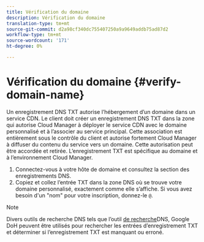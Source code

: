 ```yaml
---
title: Vérification du domaine
description: Vérification du domaine
translation-type: tm+mt
source-git-commit: d2a98cf340dc755407250a9a9649addb75ad87d2
workflow-type: tm+mt
source-wordcount: '171'
ht-degree: 0%

---
```



# Vérification du domaine {#verify-domain-name}

Un enregistrement DNS TXT autorise l’hébergement d’un domaine dans un service CDN. Le client doit créer un enregistrement DNS TXT dans la zone qui autorise Cloud Manager à déployer le service CDN avec le domaine personnalisé et à l’associer au service principal. Cette association est entièrement sous le contrôle du client et autorise fortement Cloud Manager à diffuser du contenu du service vers un domaine. Cette autorisation peut être accordée et retirée. L’enregistrement TXT est spécifique au domaine et à l’environnement Cloud Manager.

1. Connectez-vous à votre hôte de domaine et consultez la section des enregistrements DNS.
1. Copiez et collez l’entrée TXT dans la zone DNS où se trouve votre domaine personnalisé, exactement comme elle s’affiche. Si vous avez besoin d&#39;un &quot;nom&quot; pour votre inscription, donnez-le `@`.

>[!NOTE]
>Divers outils de recherche DNS tels que l’outil [de recherche](https://www.ultratools.com/tools/dnsLookup)DNS, Google DoH peuvent être utilisés pour rechercher les entrées d’enregistrement TXT et déterminer si l’enregistrement TXT est manquant ou erroné.
